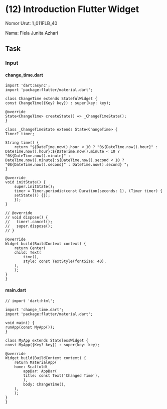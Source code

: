 # (12) Introduction Flutter Widget
Nomor Urut: 1_011FLB_40

Nama: Fiela Junita Azhari

## Task
### Input
#### change_time.dart
    import 'dart:async';
    import 'package:flutter/material.dart';

    class ChangeTime extends StatefulWidget {
    const ChangeTime({Key? key}) : super(key: key);

    @override
    State<ChangeTime> createState() => _ChangeTimeState();
    }

    class _ChangeTimeState extends State<ChangeTime> {
    Timer? timer;

    String time() {
        return "${DateTime.now().hour < 10 ? "0${DateTime.now().hour}" : DateTime.now().hour}:${DateTime.now().minute < 10 ? "0${DateTime.now().minute}" : DateTime.now().minute}:${DateTime.now().second < 10 ? "0${DateTime.now().second}" : DateTime.now().second} ";
    }

    @override
    void initState() {
        super.initState();
        timer = Timer.periodic(const Duration(seconds: 1), (Timer timer) {
        setState(() {});
        });
    }

    // @override
    // void dispose() {
    //   timer!.cancel();
    //   super.dispose();
    // }

    @override
    Widget build(BuildContext context) {
        return Center(
        child: Text(
            time(),
            style: const TextStyle(fontSize: 40),
        ),
        );
    }
    }

#### main.dart
    // import 'dart:html';

    import 'change_time.dart';
    import 'package:flutter/material.dart';

    void main() {
    runApp(const MyApp());
    }

    class MyApp extends StatelessWidget {
    const MyApp({Key? key}) : super(key: key);

    @override
    Widget build(BuildContext context) {
        return MaterialApp(
        home: Scaffold(
            appBar: AppBar(
            title: const Text('Changed Time'),
            ),
            body: ChangeTime(),
        ),
        );
    }
    }
